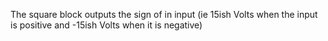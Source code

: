 The square block outputs the sign of in input (ie 15ish Volts when the input is positive and -15ish Volts when it is negative)